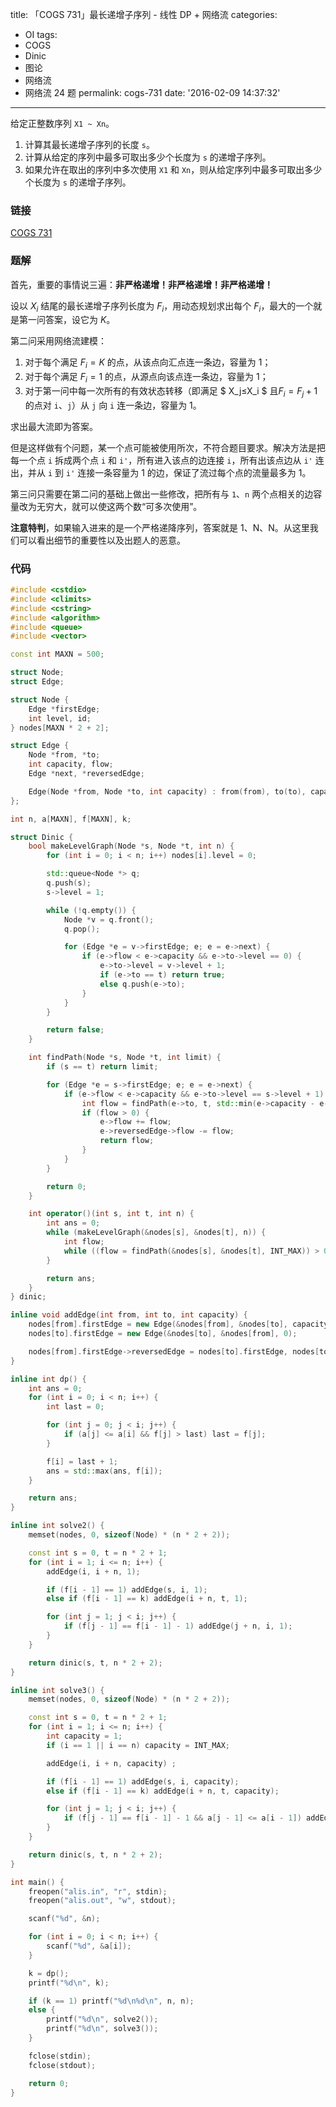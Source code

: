 title: 「COGS 731」最长递增子序列 - 线性 DP + 网络流
categories:
  - OI
tags:
  - COGS
  - Dinic
  - 图论
  - 网络流
  - 网络流 24 题
permalink: cogs-731
date: '2016-02-09 14:37:32'
---

给定正整数序列 `X1 ~ Xn`。

1. 计算其最长递增子序列的长度 `s`。
2. 计算从给定的序列中最多可取出多少个长度为 `s` 的递增子序列。
3. 如果允许在取出的序列中多次使用 `X1` 和 `Xn`，则从给定序列中最多可取出多少个长度为 `s` 的递增子序列。

<!-- more -->

### 链接

[COGS 731](http://cogs.top/cogs/problem/problem.php?pid=731)

### 题解

首先，重要的事情说三遍：**非严格递增！非严格递增！非严格递增！**

设以 $X_i$ 结尾的最长递增子序列长度为 $F_i$，用动态规划求出每个 $F_i$，最大的一个就是第一问答案，设它为 $K$。

第二问采用网络流建模：

1. 对于每个满足 $F_i = K$ 的点，从该点向汇点连一条边，容量为 1；
2. 对于每个满足 $F_i = 1$ 的点，从源点向该点连一条边，容量为 1；
3. 对于第一问中每一次所有的有效状态转移（即满足 $ X_j≤X_i $ 且$F_i=F_j+1$的点对 `i`、`j`）从 `j` 向 `i` 连一条边，容量为 1。

求出最大流即为答案。

但是这样做有个问题，某一个点可能被使用所次，不符合题目要求。解决方法是把每一个点 `i` 拆成两个点 `i` 和 `i'`，所有进入该点的边连接 `i`，所有出该点边从 `i'` 连出，并从 `i` 到 `i'` 连接一条容量为 1 的边，保证了流过每个点的流量最多为 1。

第三问只需要在第二问的基础上做出一些修改，把所有与 `1`、`n` 两个点相关的边容量改为无穷大，就可以使这两个数“可多次使用”。

**注意特判**，如果输入进来的是一个严格递降序列，答案就是 1、N、N。从这里我们可以看出细节的重要性以及出题人的恶意。

### 代码

```cpp
#include <cstdio>
#include <climits>
#include <cstring>
#include <algorithm>
#include <queue>
#include <vector>

const int MAXN = 500;

struct Node;
struct Edge;

struct Node {
    Edge *firstEdge;
    int level, id;
} nodes[MAXN * 2 + 2];

struct Edge {
    Node *from, *to;
    int capacity, flow;
    Edge *next, *reversedEdge;

    Edge(Node *from, Node *to, int capacity) : from(from), to(to), capacity(capacity), flow(0), next(from->firstEdge) {}
};

int n, a[MAXN], f[MAXN], k;

struct Dinic {
    bool makeLevelGraph(Node *s, Node *t, int n) {
        for (int i = 0; i < n; i++) nodes[i].level = 0;

        std::queue<Node *> q;
        q.push(s);
        s->level = 1;

        while (!q.empty()) {
            Node *v = q.front();
            q.pop();

            for (Edge *e = v->firstEdge; e; e = e->next) {
                if (e->flow < e->capacity && e->to->level == 0) {
                    e->to->level = v->level + 1;
                    if (e->to == t) return true;
                    else q.push(e->to);
                }
            }
        }

        return false;
    }

    int findPath(Node *s, Node *t, int limit) {
        if (s == t) return limit;

        for (Edge *e = s->firstEdge; e; e = e->next) {
            if (e->flow < e->capacity && e->to->level == s->level + 1) {
                int flow = findPath(e->to, t, std::min(e->capacity - e->flow, limit));
                if (flow > 0) {
                    e->flow += flow;
                    e->reversedEdge->flow -= flow;
                    return flow;
                }
            }
        }

        return 0;
    }

    int operator()(int s, int t, int n) {
        int ans = 0;
        while (makeLevelGraph(&nodes[s], &nodes[t], n)) {
            int flow;
            while ((flow = findPath(&nodes[s], &nodes[t], INT_MAX)) > 0) ans += flow;
        }

        return ans;
    }
} dinic;

inline void addEdge(int from, int to, int capacity) {
    nodes[from].firstEdge = new Edge(&nodes[from], &nodes[to], capacity);
    nodes[to].firstEdge = new Edge(&nodes[to], &nodes[from], 0);

    nodes[from].firstEdge->reversedEdge = nodes[to].firstEdge, nodes[to].firstEdge->reversedEdge = nodes[from].firstEdge;
}

inline int dp() {
    int ans = 0;
    for (int i = 0; i < n; i++) {
        int last = 0;

        for (int j = 0; j < i; j++) {
            if (a[j] <= a[i] && f[j] > last) last = f[j];
        }

        f[i] = last + 1;
        ans = std::max(ans, f[i]);
    }

    return ans;
}

inline int solve2() {
    memset(nodes, 0, sizeof(Node) * (n * 2 + 2));

    const int s = 0, t = n * 2 + 1;
    for (int i = 1; i <= n; i++) {
        addEdge(i, i + n, 1);

        if (f[i - 1] == 1) addEdge(s, i, 1);
        else if (f[i - 1] == k) addEdge(i + n, t, 1);

        for (int j = 1; j < i; j++) {
            if (f[j - 1] == f[i - 1] - 1) addEdge(j + n, i, 1);
        }
    }

    return dinic(s, t, n * 2 + 2);
}

inline int solve3() {
    memset(nodes, 0, sizeof(Node) * (n * 2 + 2));

    const int s = 0, t = n * 2 + 1;
    for (int i = 1; i <= n; i++) {
        int capacity = 1;
        if (i == 1 || i == n) capacity = INT_MAX;

        addEdge(i, i + n, capacity) ;

        if (f[i - 1] == 1) addEdge(s, i, capacity);
        else if (f[i - 1] == k) addEdge(i + n, t, capacity);

        for (int j = 1; j < i; j++) {
            if (f[j - 1] == f[i - 1] - 1 && a[j - 1] <= a[i - 1]) addEdge(j + n, i, 1);
        }
    }

    return dinic(s, t, n * 2 + 2);
}

int main() {
    freopen("alis.in", "r", stdin);
    freopen("alis.out", "w", stdout);

    scanf("%d", &n);

    for (int i = 0; i < n; i++) {
        scanf("%d", &a[i]);
    }

    k = dp();
    printf("%d\n", k);

    if (k == 1) printf("%d\n%d\n", n, n);
    else {
        printf("%d\n", solve2());
        printf("%d\n", solve3());
    }

    fclose(stdin);
    fclose(stdout);

    return 0;
}
```